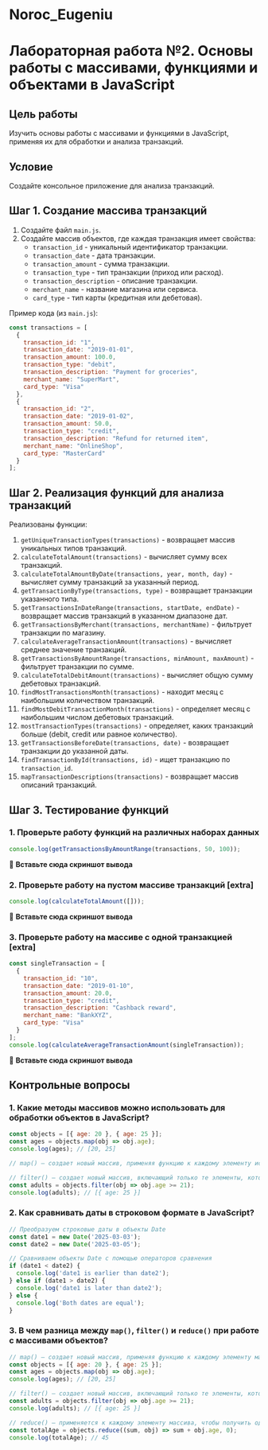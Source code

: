 # Noroc_Eugeniu  
# Лабораторная работа №2. Основы работы с массивами, функциями и объектами в JavaScript  
  
## Цель работы  
Изучить основы работы с массивами и функциями в JavaScript, применяя их для обработки и анализа транзакций.  
  
## Условие  
Создайте консольное приложение для анализа транзакций.  
  
## Шаг 1. Создание массива транзакций  
1. Создайте файл `main.js`.  
2. Создайте массив объектов, где каждая транзакция имеет свойства:  
   - `transaction_id` - уникальный идентификатор транзакции.  
   - `transaction_date` - дата транзакции.  
   - `transaction_amount` - сумма транзакции.  
   - `transaction_type` - тип транзакции (приход или расход).  
   - `transaction_description` - описание транзакции.  
   - `merchant_name` - название магазина или сервиса.  
   - `card_type` - тип карты (кредитная или дебетовая).  
  
Пример кода (из `main.js`):  
```js
const transactions = [
  {
    transaction_id: "1",
    transaction_date: "2019-01-01",
    transaction_amount: 100.0,
    transaction_type: "debit",
    transaction_description: "Payment for groceries",
    merchant_name: "SuperMart",
    card_type: "Visa"
  },
  {
    transaction_id: "2",
    transaction_date: "2019-01-02",
    transaction_amount: 50.0,
    transaction_type: "credit",
    transaction_description: "Refund for returned item",
    merchant_name: "OnlineShop",
    card_type: "MasterCard"
  }
];
```  
  
## Шаг 2. Реализация функций для анализа транзакций  
Реализованы функции:  
1. `getUniqueTransactionTypes(transactions)` - возвращает массив уникальных типов транзакций.  
2. `calculateTotalAmount(transactions)` - вычисляет сумму всех транзакций.  
3. `calculateTotalAmountByDate(transactions, year, month, day)` - вычисляет сумму транзакций за указанный период.  
4. `getTransactionByType(transactions, type)` - возвращает транзакции указанного типа.  
5. `getTransactionsInDateRange(transactions, startDate, endDate)` - возвращает массив транзакций в указанном диапазоне дат.  
6. `getTransactionsByMerchant(transactions, merchantName)` - фильтрует транзакции по магазину.  
7. `calculateAverageTransactionAmount(transactions)` - вычисляет среднее значение транзакций.  
8. `getTransactionsByAmountRange(transactions, minAmount, maxAmount)` - фильтрует транзакции по сумме.  
9. `calculateTotalDebitAmount(transactions)` - вычисляет общую сумму дебетовых транзакций.  
10. `findMostTransactionsMonth(transactions)` - находит месяц с наибольшим количеством транзакций.  
11. `findMostDebitTransactionMonth(transactions)` - определяет месяц с наибольшим числом дебетовых транзакций.  
12. `mostTransactionTypes(transactions)` - определяет, каких транзакций больше (debit, credit или равное количество).  
13. `getTransactionsBeforeDate(transactions, date)` - возвращает транзакции до указанной даты.  
14. `findTransactionById(transactions, id)` - ищет транзакцию по `transaction_id`.  
15. `mapTransactionDescriptions(transactions)` - возвращает массив описаний транзакций.  
  
## Шаг 3. Тестирование функций  
### 1. Проверьте работу функций на различных наборах данных  
```js
console.log(getTransactionsByAmountRange(transactions, 50, 100));
```  
📌 **Вставьте сюда скриншот вывода**  
  
### 2. Проверьте работу на пустом массиве транзакций [extra]  
```js
console.log(calculateTotalAmount([]));
```  
📌 **Вставьте сюда скриншот вывода**  
  
### 3. Проверьте работу на массиве с одной транзакцией [extra]  
```js
const singleTransaction = [
  {
    transaction_id: "10",
    transaction_date: "2019-01-10",
    transaction_amount: 20.0,
    transaction_type: "credit",
    transaction_description: "Cashback reward",
    merchant_name: "BankXYZ",
    card_type: "Visa"
  }
];
console.log(calculateAverageTransactionAmount(singleTransaction));
```  
📌 **Вставьте сюда скриншот вывода**  
  
## Контрольные вопросы  
### 1. Какие методы массивов можно использовать для обработки объектов в JavaScript?  
  
```javascript
const objects = [{ age: 20 }, { age: 25 }];
const ages = objects.map(obj => obj.age);
console.log(ages); // [20, 25]

// map() — создает новый массив, применяя функцию к каждому элементу исходного массива

// filter() — создает новый массив, включающий только те элементы, которые прошли проверку в функции-предикате
const adults = objects.filter(obj => obj.age >= 21);
console.log(adults); // [{ age: 25 }]
```  
  
### 2. Как сравнивать даты в строковом формате в JavaScript?  
  
```javascript
// Преобразуем строковые даты в объекты Date
const date1 = new Date('2025-03-03');
const date2 = new Date('2025-03-05');

// Сравниваем объекты Date с помощью операторов сравнения
if (date1 < date2) {
  console.log('date1 is earlier than date2');
} else if (date1 > date2) {
  console.log('date1 is later than date2');
} else {
  console.log('Both dates are equal');
}
```  
### 3. В чем разница между `map()`, `filter()` и `reduce()` при работе с массивами объектов?  
  
```javascript
// map() — создает новый массив, применяя функцию к каждому элементу массива
const objects = [{ age: 20 }, { age: 25 }];
const ages = objects.map(obj => obj.age);
console.log(ages); // [20, 25]

// filter() — создает новый массив, включающий только те элементы, которые прошли проверку в функции-предикате
const adults = objects.filter(obj => obj.age >= 21);
console.log(adults); // [{ age: 25 }]

// reduce() — применяется к каждому элементу массива, чтобы получить одно значение
const totalAge = objects.reduce((sum, obj) => sum + obj.age, 0);
console.log(totalAge); // 45
```

